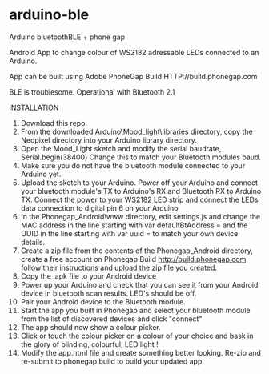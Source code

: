 
# arduino-ble
Arduino bluetoothBLE + phone gap

Android App to change colour of WS2182 adressable LEDs connected to an Arduino.

App can be built using Adobe PhoneGap Build  HTTP://build.phonegap.com

BLE is troublesome. Operational with Bluetooth 2.1


INSTALLATION
1. Download this repo.
2. From the downloaded Arduino\Mood_light\libraries directory, copy the Neopixel directory into your Arduino library directory.
3. Open the Mood_Light sketch and modify the serial baudrate, Serial.begin(38400) Change this to match your Bluetooth modules baud.
4. Make sure you do not have the bluetooth module connected to your Arduino yet. 
5. Upload the sketch to your Arduino. Power off your Arduino and connect your bluetooth module's TX to Arduino's RX and Bluetooth RX to 
Arduino TX. Connect the power to your WS2182 LED strip and connect the LEDs data connection to digital pin 6 on your Arduino
6. In the Phonegap_Android\www directory, edit settings.js and change the MAC address in the line starting with  var defaultBtAddress = 
and the UUID in the line starting with var uuid =   to match your own device details.
7. Create a zip file from the contents of the Phonegap_Android directory, create a free account on Phonegap Build http://build.phonegap.com
follow their instructions and upload the zip file you created.
8. Copy the .apk file to your Android device
9. Power up your Arduino and check that you can see it from your Android device in bluetooth scan results. LED's should be off.
10. Pair your Android device to the Bluetooth module.
11. Start the app you built in Phonegap and select your bluetooth module from the list of discovered devices and click "connect"
12. The app should now show a colour picker.
13. Click or touch the colour picker on a colour of your choice and bask in the glory of blinding, colourful, LED light !
14. Modify the app.html file and create something better looking. Re-zip and re-submit to phonegap build to build your updated app.

